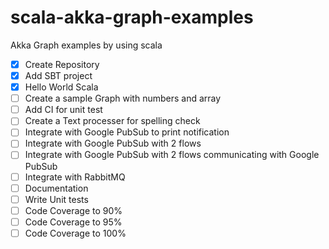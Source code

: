 # scala-akka-graph-examples
Akka Graph examples by using scala

- [x] Create Repository
- [x] Add SBT project
- [x] Hello World Scala
- [ ] Create a sample Graph with numbers and array
- [ ] Add CI for unit test
- [ ] Create a Text processer for spelling check
- [ ] Integrate with Google PubSub to print notification
- [ ] Integrate with Google PubSub with 2 flows
- [ ] Integrate with Google PubSub with 2 flows communicating with Google PubSub
- [ ] Integrate with RabbitMQ
- [ ] Documentation
- [ ] Write Unit tests
- [ ] Code Coverage to 90%
- [ ] Code Coverage to 95%
- [ ] Code Coverage to 100%

